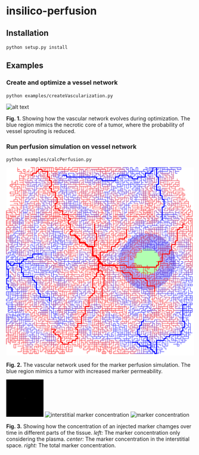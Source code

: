 # insilico-perfusion

## Installation
```
python setup.py install
```

## Examples

### Create and optimize a vessel network
```
python examples/createVascularization.py
```

![alt text](pressure.gif "test")

**Fig. 1.** Showing how the vascular network evolves during optimization. The blue region mimics the necrotic core of a tumor, where the probability of vessel sprouting is reduced.  


### Run perfusion simulation on vessel network
```
python examples/calcPerfusion.py
```

![](before_perfusion.png "marker concentration")

**Fig. 2.** The vascular network used for the marker perfusion simulation. The blue region mimics a tumor with increased marker permeability.


![](concP.gif "intra-vascular marker concentration")
![](concI.gif "interstitial marker concentration")
![](conc.gif "marker concentration")

**Fig. 3.** Showing how the concentration of an injected marker chamges over time in different parts of the tissue. *left:* The marker concentration only considering the plasma. *center:* The marker concentration in the interstitial space. *right:* The total marker concentration.  
